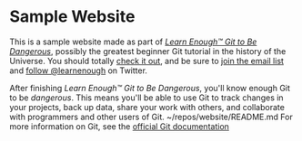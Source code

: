 # Sample Website

This is a sample website made as part of 
[*Learn Enough™ Git to Be
Dangerous*](http://learnenough.com/git-tutorial), 
possibly the greatest beginner Git tutorial in the history of the Universe. 
You should totally [check it out](http://learnenough.com/git-tutorial), 
and be sure to [join the email list](http://learnenough.com/#email_list) 
and [follow @learnenough](http://twitter.com/learnenough) on Twitter.

After finishing *Learn Enough™ Git to Be Dangerous*, you'll know enough Git to be 
*dangerous*. This means you'll be able to use Git to track changes in your projects, 
back up data, share your work with others, and collaborate with programmers and 
other users of Git.
~/repos/website/README.md
 For more information on Git, see the
[official Git documentation](https://git-scm.com/)